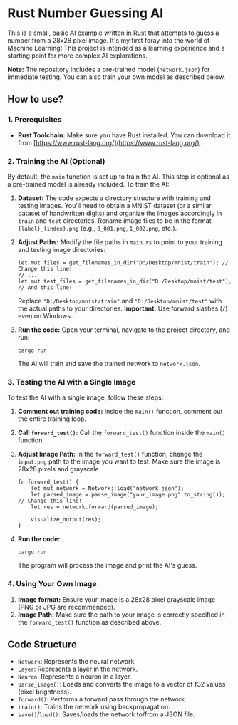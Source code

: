 # Rust Number Guessing AI

This is a small, basic AI example written in Rust that attempts to guess a number from a 28x28 pixel image. It's my first foray into the world of Machine Learning! This project is intended as a learning experience and a starting point for more complex AI explorations.

**Note:** The repository includes a pre-trained model (`network.json`) for immediate testing. You can also train your own model as described below.

## How to use?

### 1. Prerequisites

*   **Rust Toolchain:** Make sure you have Rust installed. You can download it from [https://www.rust-lang.org/](https://www.rust-lang.org/).

### 2. Training the AI (Optional)

By default, the `main` function is set up to train the AI. This step is optional as a pre-trained model is already included. To train the AI:

1.  **Dataset:** The code expects a directory structure with training and testing images. You'll need to obtain a MNIST dataset (or a similar dataset of handwritten digits) and organize the images accordingly in `train` and `test` directories. Rename image files to be in the format `{label}_{index}.png` (e.g., `0_001.png`, `1_002.png`, etc.).
2.  **Adjust Paths:** Modify the file paths in `main.rs` to point to your training and testing image directories:

    ```
    let mut files = get_filenames_in_dir("D:/Desktop/mnist/train"); // Change this line!
    // ...
    let mut test_files = get_filenames_in_dir("D:/Desktop/mnist/test"); // And this line!
    ```

    Replace `"D:/Desktop/mnist/train"` and `"D:/Desktop/mnist/test"` with the actual paths to your directories. **Important:** Use forward slashes (`/`) even on Windows.
3.  **Run the code:** Open your terminal, navigate to the project directory, and run:

    ```
    cargo run
    ```

    The AI will train and save the trained network to `network.json`.

### 3. Testing the AI with a Single Image

To test the AI with a single image, follow these steps:

1.  **Comment out training code:** Inside the `main()` function, comment out the entire training loop.
2.  **Call `forward_test()`:** Call the `forward_test()` function inside the `main()` function.
3.  **Adjust Image Path:** In the `forward_test()` function, change the `input.png` path to the image you want to test. Make sure the image is 28x28 pixels and grayscale.

    ```
    fn forward_test() {
        let mut network = Network::load("network.json");
        let parsed_image = parse_image("your_image.png".to_string()); // Change this line!
        let res = network.forward(parsed_image);

        visualize_output(res);
    }
    ```

4.  **Run the code:**

    ```
    cargo run
    ```

    The program will process the image and print the AI's guess.

### 4. Using Your Own Image

1.  **Image format:** Ensure your image is a 28x28 pixel grayscale image (PNG or JPG are recommended).
2.  **Image Path:** Make sure the path to your image is correctly specified in the `forward_test()` function as described above.

## Code Structure

*   `Network`: Represents the neural network.
*   `Layer`: Represents a layer in the network.
*   `Neuron`: Represents a neuron in a layer.
*   `parse_image()`: Loads and converts the image to a vector of f32 values (pixel brightness).
*   `forward()`: Performs a forward pass through the network.
*   `train()`: Trains the network using backpropagation.
*   `save()`/`load()`: Saves/loads the network to/from a JSON file.
